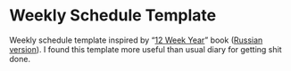 # Weekly Schedule Template
Weekly schedule template inspired by “[12 Week Year](http://12weekyear.com/)” book ([Russian version](http://www.mann-ivanov-ferber.ru/books/12_nedel_v_godu/)). I found this template more useful than usual diary for getting shit done.
